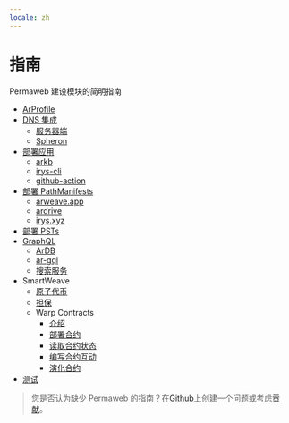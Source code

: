 ```yaml
---
locale: zh
---
```


# 指南

Permaweb 建设模块的简明指南

-   [ArProfile](arprofile.md)
-   [DNS 集成](dns-integration/server-side.md)
    -   [服务器端](dns-integration/server-side.md)
    -   [Spheron](dns-integration/spheron.md)
-   [部署应用](deployment/irys-cli.md)
    -   [arkb](deployment/arkb.md)
    -   [irys-cli](deployment/irys-cli.md)
    -   [github-action](deployment/github-action.md)
-   [部署 PathManifests](deploying-manifests/deployingManifests.md)
    -   [arweave.app](deploying-manifests/arweave-app.md)
    -   [ardrive](deploying-manifests/ardrive.md)
    -   [irys.xyz](deploying-manifests/irys.md)
-   [部署 PSTs](deploying-psts.md)
-   [GraphQL](querying-arweave/queryingArweave.md)
    -   [ArDB](querying-arweave/ardb.md)
    -   [ar-gql](querying-arweave/ar-gql.md)
    -   [搜索服务](querying-arweave/search-indexing-service.md)
-   SmartWeave
    -   [原子代币](atomic-tokens/intro.md)
    -   [担保](vouch.md)
    -   Warp Contracts
        -   [介绍](smartweave/warp/intro.md)
        -   [部署合约](smartweave/warp/deploying-contracts.md)
        -   [读取合约状态](smartweave/warp/readstate.md)
        -   [编写合约互动](smartweave/warp//write-interactions.md)
        -   [演化合约](smartweave/warp//evolve.md)
-   [测试](testing/arlocal.md)

> 您是否认为缺少 Permaweb 的指南？在[Github](https://github.com/twilson63/permaweb-cookbook/issues)上创建一个问题或考虑[贡献](../getting-started/contributing.md)。
